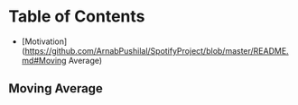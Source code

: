 # Table of Contents
* [Motivation](https://github.com/ArnabPushilal/SpotifyProject/blob/master/README.md#Moving Average)




## Moving Average
 
